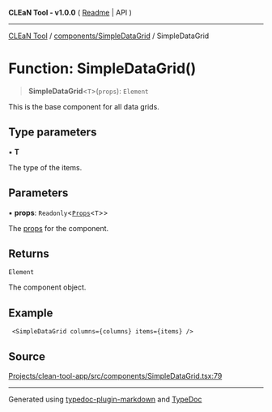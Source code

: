 **CLEaN Tool - v1.0.0** ( [Readme](../../../README.md) \| API )

***

[CLEaN Tool](../../../modules.md) / [components/SimpleDataGrid](../README.md) / SimpleDataGrid

# Function: SimpleDataGrid()

> **SimpleDataGrid**\<`T`\>(`props`): `Element`

This is the base component for all data grids.

## Type parameters

▪ **T**

The type of the items.

## Parameters

▪ **props**: `Readonly`\<[`Props`](../interfaces/Props.md)\<`T`\>\>

The [props](../interfaces/Props.md) for the component.

## Returns

`Element`

The component object.

## Example

```tsx
 <SimpleDataGrid columns={columns} items={items} />
```

## Source

[Projects/clean-tool-app/src/components/SimpleDataGrid.tsx:79](https://github.com/yuckyh/clean-tool-app/)

***

Generated using [typedoc-plugin-markdown](https://www.npmjs.com/package/typedoc-plugin-markdown) and [TypeDoc](https://typedoc.org/)
